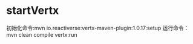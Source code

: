 # startVertx


初始化命令:mvn io.reactiverse:vertx-maven-plugin:1.0.17:setup
运行命令：mvn clean compile vertx:run
